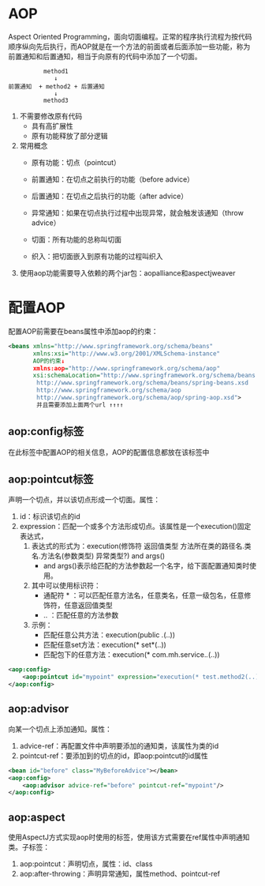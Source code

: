 # AOP
Aspect Oriented Programming，面向切面编程。正常的程序执行流程为按代码顺序纵向先后执行，而AOP就是在一个方法的前面或者后面添加一些功能，称为前置通知和后置通知，相当于向原有的代码中添加了一个切面。
```
          method1
             ↓
前置通知  + method2 + 后置通知 
             ↓
          method3
```
1. 不需要修改原有代码
    * 具有高扩展性
    * 原有功能释放了部分逻辑
2. 常用概念
    * 原有功能：切点（pointcut）

    * 前置通知：在切点之前执行的功能（before advice）
    * 后置通知：在切点之后执行的功能（after advice）
    * 异常通知：如果在切点执行过程中出现异常，就会触发该通知（throw advice）
    * 切面：所有功能的总称叫切面
    * 织入：把切面嵌入到原有功能的过程叫织入
3. 使用aop功能需要导入依赖的两个jar包：aopalliance和aspectjweaver


# 配置AOP
配置AOP前需要在beans属性中添加aop的约束：
```xml
<beans xmlns="http://www.springframework.org/schema/beans"
       xmlns:xsi="http://www.w3.org/2001/XMLSchema-instance"
       AOP的约束↓
       xmlns:aop="http://www.springframework.org/schema/aop"
       xsi:schemaLocation="http://www.springframework.org/schema/beans
        http://www.springframework.org/schema/beans/spring-beans.xsd
        http://www.springframework.org/schema/aop
        http://www.springframework.org/schema/aop/spring-aop.xsd">
        并且需要添加上面两个url ↑↑↑↑
```
## aop:config标签
在此标签中配置AOP的相关信息，AOP的配置信息都放在该标签中

## aop:pointcut标签
声明一个切点，并以该切点形成一个切面。属性：
1. id：标识该切点的id
2. expression：匹配一个或多个方法形成切点。该属性是一个execution()固定表达式，
    1. 表达式的形式为：execution(修饰符 返回值类型 方法所在类的路径名.类名.方法名(参数类型) 异常类型?) and args()
        * and args()表示给匹配的方法参数起一个名字，给下面配置通知类时使用。
    2. 其中可以使用标识符：
        * 通配符 * ：可以匹配任意方法名，任意类名，任意一级包名，任意修饰符，任意返回值类型
        * .. ：匹配任意的方法参数
    3. 示例：
        * 匹配任意公共方法：execution(public *.*(..))
        * 匹配任意set方法：execution(* set*(..))
        * 匹配包下的任意方法：execution(* com.mh.service.*.*(..))

```xml
<aop:config>
    <aop:pointcut id="mypoint" expression="execution(* test.method2(..))"/>
</aop:config>
```
## aop:advisor
向某一个切点上添加通知。属性：
1. advice-ref：再配置文件中声明要添加的通知类，该属性为类的id
2. pointcut-ref：要添加到的切点的id，即aop:pointcut的id属性
```xml
<bean id="before" class="MyBeforeAdvice"></bean>
<aop:config>
    <aop:advisor advice-ref="before" pointcut-ref="mypoint"/>
</aop:config>
```
## aop:aspect
使用AspectJ方式实现aop时使用的标签，使用该方式需要在ref属性中声明通知类。子标签：
1. aop:pointcut：声明切点，属性：id、class
2. aop:after-throwing：声明异常通知，属性method、pointcut-ref
